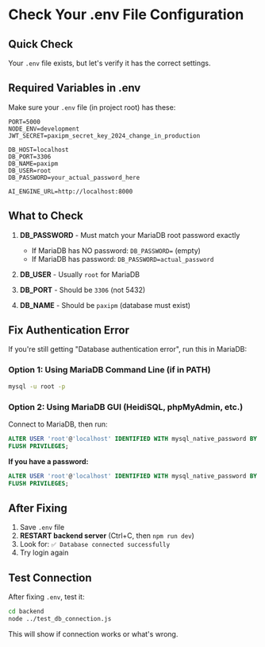 # Check Your .env File Configuration

## Quick Check

Your `.env` file exists, but let's verify it has the correct settings.

## Required Variables in .env

Make sure your `.env` file (in project root) has these:

```env
PORT=5000
NODE_ENV=development
JWT_SECRET=paxipm_secret_key_2024_change_in_production

DB_HOST=localhost
DB_PORT=3306
DB_NAME=paxipm
DB_USER=root
DB_PASSWORD=your_actual_password_here

AI_ENGINE_URL=http://localhost:8000
```

## What to Check

1. **DB_PASSWORD** - Must match your MariaDB root password exactly
   - If MariaDB has NO password: `DB_PASSWORD=` (empty)
   - If MariaDB has password: `DB_PASSWORD=actual_password`

2. **DB_USER** - Usually `root` for MariaDB

3. **DB_PORT** - Should be `3306` (not 5432)

4. **DB_NAME** - Should be `paxipm` (database must exist)

## Fix Authentication Error

If you're still getting "Database authentication error", run this in MariaDB:

### Option 1: Using MariaDB Command Line (if in PATH)
```bash
mysql -u root -p
```

### Option 2: Using MariaDB GUI (HeidiSQL, phpMyAdmin, etc.)
Connect to MariaDB, then run:

```sql
ALTER USER 'root'@'localhost' IDENTIFIED WITH mysql_native_password BY '';
FLUSH PRIVILEGES;
```

**If you have a password:**
```sql
ALTER USER 'root'@'localhost' IDENTIFIED WITH mysql_native_password BY 'your_password';
FLUSH PRIVILEGES;
```

## After Fixing

1. Save `.env` file
2. **RESTART backend server** (Ctrl+C, then `npm run dev`)
3. Look for: `✅ Database connected successfully`
4. Try login again

## Test Connection

After fixing `.env`, test it:

```bash
cd backend
node ../test_db_connection.js
```

This will show if connection works or what's wrong.

